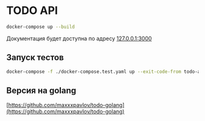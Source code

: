 # TODO API
```bash
docker-compose up --build
```

Документация будет доступна по адресу [127.0.0.1:3000](http://127.0.0.1:3000/)


## Запуск тестов
```bash
docker-compose -f ./docker-compose.test.yaml up --exit-code-from todo-api --build
```

## Версия на golang
[https://github.com/maxxxpavlov/todo-golang](https://github.com/maxxxpavlov/todo-golang)